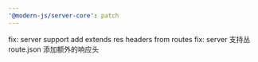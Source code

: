 ```yaml
---
'@modern-js/server-core': patch
---
```


fix: server support add extends res headers from routes
fix: server 支持丛 route.json 添加额外的响应头
